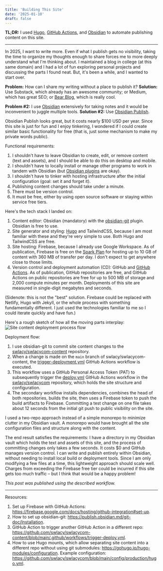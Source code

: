 ```yaml
---
title: 'Building This Site'
date: '2025-01-10'
draft: false
---
```


**TL;DR:** I used [Hugo](https://gohugo.io), [GitHub Actions](https://github.com/features/actions), and [Obsidian](https://obsidian.md) to automate publishing content on this site.

---

In 2025, I want to write more. Even if what I publish gets no visibility, taking the time to organize my thoughts enough to share forces me to more deeply understand what I'm thinking about. I maintained a blog in college (at this same domain) and I had a lot of fun exploring personal projects and discussing the parts I found neat. But, it's been a while, and I wanted to start over.

**Problem:** How can I share my writing without a place to publish it? **Solution:** Use Substack, which already has an awesome community; or Medium, which has great SEO; or [Bear Blog](https://bearblog.dev), which is really cool.

**Problem #2:** I use [Obsidian](https://obsidian.md) extensively for taking notes and it would be inconvenient to juggle multiple tools. **Solution #2:** Use [Obsidian Publish](https://obsidian.md/publish).

Obsidian Publish looks great, but it costs nearly $100 USD per year. Since this site is just for fun and I enjoy tinkering, I wondered if I could create similar basic functionality for free (that is, just some mechanism to make my private words public).

Functional requirements:
1. I shouldn't have to leave Obsidian to create, edit, or remove content (text and assets), and I should be able to do this on desktop and mobile.
2. I shouldn't have to locally install or manage other programs to work in tandem with Obsidian (but [Obsidian plugins](https://obsidian.md/plugins) are okay).
3. I shouldn't have to tinker with hosting infrastructure after the initial configuration (goal: set it and forget it).
4. Publishing content changes should take under a minute.
5. There must be version control.
6. It must be free, either by using open source software or staying within service free tiers.

Here's the tech stack I landed on:
1. Content editor: Obsidian (mandatory) with the [obsidian-git](https://github.com/Vinzent03/obsidian-git) plugin. Obsidian is free to use.
2. Site generator and styling: [Hugo](https://gohugo.io) and TailwindCSS, because I am most familiar with these and they're very simple to use. Both Hugo and TailwindCSS are free.
3. Site hosting: Firebase, because I already use Google Workspace. As of publication, Firebase is free on the [Spark Plan](https://firebase.google.com/pricing) for hosting up to 10 GB of content with 360 MB of transfer per day. I don't expect to get anywhere close to those limits.
4. Version control and deployment automation (CD): GitHub and [GitHub Actions](https://github.com/features/actions). As of publication, GitHub repositories are free, and GitHub Actions on public repositories are free for up to 500 MB of storage and 2,000 compute minutes per month. Deployments of this site are measured in single-digit megabytes and seconds.

(Sidenote: this is not the "best" solution. Firebase could be replaced with Netlify, Hugo with Jekyll, or the whole process with something fundamentally different. I just used the technologies familiar to me so I could iterate quickly and have fun.)

Here's a rough sketch of how all the moving parts interplay: 
![Site content deployment process flow](BuildingThisSiteArch.png)

Deployment flow:
1. I use obsidian-git to commit site content changes to the [swlacy/swlacycom-content](https://github.com/swlacy/swlacycom-content) repository.
2. When a change is made on the `main` branch of swlacy/swlacycom-content, the [trigger-deployment.yml](https://github.com/swlacy/swlacycom-content/blob/main/.github/workflows/trigger-deploy.yml) GitHub Actions workflow is executed.
3. This workflow uses a GitHub Personal Access Token (PAT) to subsequently trigger the [deploy.yml](https://github.com/swlacy/swlacycom/blob/main/.github/workflows/deploy.yml) GitHub Actions workflow in the [swlacy/swlacycom](https://github.com/swlacy/swlacycom) repository, which holds the site structure and configuration.
4. The secondary workflow installs dependencies, combines the head of both repositories, builds the site, then uses a Firebase token to push the build artifacts to Firebase. Committing a test change on one file takes about 12 seconds from the initial git push to public visibility on the site.

I used a two-repo approach instead of a simple monorepo to minimize clutter in my Obsidian vault. A monorepo would have brought all the site configuration files and structure along with the content.

The end result satisfies the requirements: I have a directory in my Obsidian vault which holds the text and assets of this site, and the process of committing changes only takes a few seconds. It costs $0 and GitHub manages version control. I can write and publish entirely within Obsidian, without needing to install local build or deployment tools. Since I am only modifying a few files at a time, this lightweight approach should scale well. Charges from exceeding the Firebase free tier could be incurred if this site gets too much traffic – but I think that would be a happy problem!

_This post was published using the described workflow._

---

Resources:
1. Set up Firebase with GitHub Actions: https://firebase.google.com/docs/hosting/github-integration#set-up.
2. How to set up obsidian-git: https://publish.obsidian.md/git-doc/Installation.
3. GitHub Action to trigger another GitHub Action in a different repo: https://github.com/swlacy/swlacycom-content/blob/main/.github/workflows/trigger-deploy.yml.
4. How to use Hugo mounts, which allow separating site content into a different repo without using git submodules: https://gohugo.io/hugo-modules/configuration. Example configuration: https://github.com/swlacy/swlacycom/blob/main/config/production/hugo.yml.